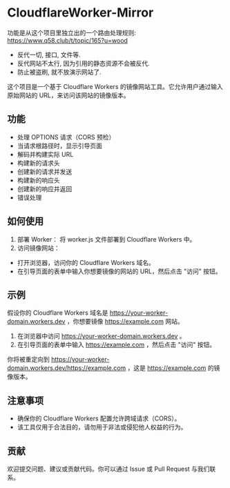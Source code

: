 # CloudflareWorker-Mirror

功能是从这个项目里独立出的一个路由处理规则: https://www.q58.club/t/topic/165?u=wood

- 反代一切, 接口, 文件等.
- 反代网站不太行, 因为引用的静态资源不会被反代. 
- 防止被盗刷, 就不放演示网站了.

这个项目是一个基于 Cloudflare Workers 的镜像网站工具。它允许用户通过输入原始网站的 URL，来访问该网站的镜像版本。

## 功能

- 处理 OPTIONS 请求（CORS 预检）
- 当请求根路径时，显示引导页面
- 解码并构建实际 URL
- 构建新的请求头
- 创建新的请求并发送
- 构建新的响应头
- 创建新的响应并返回
- 错误处理

## 如何使用

1. 部署 Worker：
  将 worker.js 文件部署到 Cloudflare Workers 中。
2. 访问镜像网站：
  - 打开浏览器，访问你的 Cloudflare Workers 域名。
  - 在引导页面的表单中输入你想要镜像的网站的 URL，然后点击 "访问" 按钮。

## 示例

假设你的 Cloudflare Workers 域名是 https://your-worker-domain.workers.dev ，你想要镜像 https://example.com 网站。

1. 在浏览器中访问 https://your-worker-domain.workers.dev 。
2. 在引导页面的表单中输入 https://example.com ，然后点击 "访问" 按钮。

你将被重定向到 https://your-worker-domain.workers.dev/https://example.com ，这是 https://example.com 的镜像版本。

## 注意事项

- 确保你的 Cloudflare Workers 配置允许跨域请求（CORS）。
- 该工具仅用于合法目的，请勿用于非法或侵犯他人权益的行为。

## 贡献

欢迎提交问题、建议或贡献代码。你可以通过 Issue 或 Pull Request 与我们联系。
